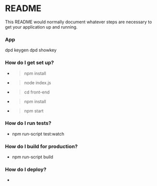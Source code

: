 # README #

This README would normally document whatever steps are necessary to get your application up and running.

### App ###

dpd keygen
dpd showkey

### How do I get set up? ###

* > npm install
* > node index.js

* > cd front-end
* > npm install
* > npm start

### How do I run tests? ###
* npm run-script test:watch

### How do I build for production? ###
* npm run-script build

### How do I deploy? ###
* 
